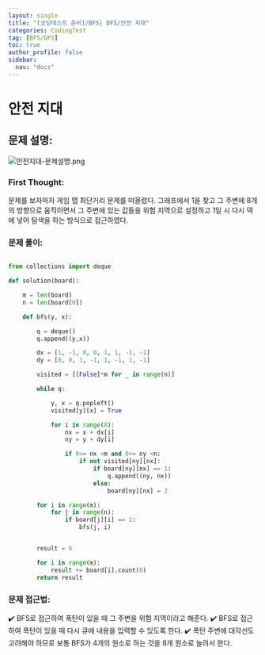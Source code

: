 ```yaml
---
layout: single
title: "[코딩테스트 준비]/BFS| DFS/안전 지대"
categories: CodingTest
tag: [BFS/DFS]
toc: true
author_profile: false
sidebar:
  nav: "docs"
---
```


# 안전 지대

## 문제 설명:

![안전지대-문제설명.png]({{site.url}}/images/2023-07-29-codingTest-안전지대/안전지대-문제설명.png)

### First Thought:

문제를 보자마자 게임 맵 최단거리 문제를 떠올렸다. 그래프에서 1을 찾고 그 주변에 8개의 방향으로 움직이면서 그 주변에 있는 값들을 위험 지역으로 설정하고 1일 시 다시 덱에 넣어 탐색을 하는 방식으로 접근하였다.

### 문제 풀이:

```python

from collections import deque

def solution(board):

    m = len(board)
    n = len(board[0])

    def bfs(y, x):

        q = deque()
        q.append((y,x))

        dx = [1, -1, 0, 0, 1, 1, -1, -1]
        dy = [0, 0, 1, -1, 1, -1, 1, -1]

        visited = [[False]*m for _ in range(n)]

        while q:

            y, x = q.popleft()
            visited[y][x] = True

            for i in range(8):
                nx = x + dx[i]
                ny = y + dy[i]

                if 0<= nx <m and 0<= ny <n:
                    if not visited[ny][nx]:
                        if board[ny][nx] == 1:
                            q.append((ny, nx))
                        else:
                            board[ny][nx] = 2

        for i in range(m):
            for j in range(n):
                if board[j][i] == 1:
                    bfs(j, i)


        result = 0

        for i in range(m):
            result += board[i].count(0)
        return result
```

### 문제 접근법:

✔️ BFS로 접근하여 폭탄이 있을 때 그 주변을 위험 지역이라고 해준다.
✔️ BFS로 접근하여 폭탄이 있을 때 다시 큐에 내용을 입력할 수 있도록 한다.
✔️ 폭탄 주변에 대각선도 고려해야 하므로 보통 BFS가 4개의 원소로 하는 것을 8개 원소로 늘려서 한다.
